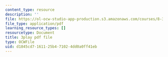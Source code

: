 ```yaml
---
content_type: resource
description: ''
file: https://ol-ocw-studio-app-production.s3.amazonaws.com/courses/8-333-statistical-mechanics-i-statistical-mechanics-of-particles-fall-2013/d1845cd7161125b471024dd0a0ff41eb_FmylhZqFXNk.pdf
file_type: application/pdf
learning_resource_types: []
resourcetype: Document
title: 3play pdf file
type: OCWFile
uid: d1845cd7-1611-25b4-7102-4dd0a0ff41eb
---
```

